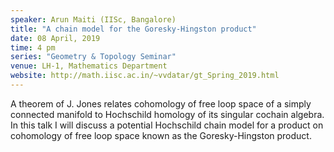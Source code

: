 ```yaml
---
speaker: Arun Maiti (IISc, Bangalore)
title: "A chain model for the Goresky-Hingston product"
date: 08 April, 2019
time: 4 pm
series: "Geometry & Topology Seminar"
venue: LH-1, Mathematics Department
website: http://math.iisc.ac.in/~vvdatar/gt_Spring_2019.html
---
```


A theorem of J. Jones relates cohomology of free loop space of a simply connected manifold to Hochschild homology 
of its singular cochain algebra. In this talk I will discuss a potential Hochschild chain model for a product on 
cohomology of free loop space known as the Goresky-Hingston product.
